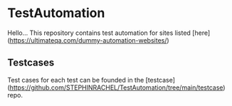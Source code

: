 # TestAutomation
Hello...
This repository contains test automation for sites listed 
[here] (https://ultimateqa.com/dummy-automation-websites/)

## Testcases
Test cases for each test can be founded in the [testcase] (https://github.com/STEPHINRACHEL/TestAutomation/tree/main/testcase) repo.
